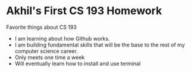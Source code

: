# Akhil's First CS 193 Homework

Favorite things about CS 193
- I am learning about how Github works.
- I am building fundamental skills that will be the base to the rest of my computer science career.
- Only meets one time a week
- Will eventually learn how to install and use terminal

